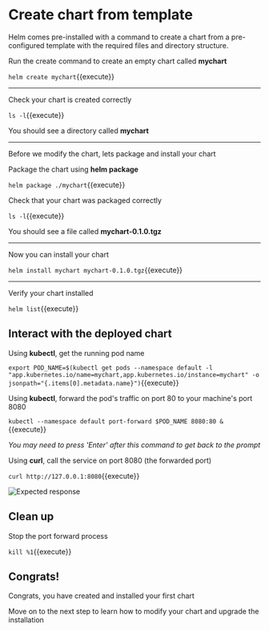 # Create chart from template

Helm comes pre-installed with a command to create a chart from a pre-configured template with the required files and directory structure.

Run the create command to create an empty chart called **mychart**

`helm create mychart`{{execute}}

---

Check your chart is created correctly

`ls -l`{{execute}}

You should see a directory called **mychart**

---

Before we modify the chart, lets package and install your chart

Package the chart using **helm package**

`helm package ./mychart`{{execute}}

Check that your chart was packaged correctly

`ls -l`{{execute}}

You should see a file called **mychart-0.1.0.tgz**

---

Now you can install your chart

`helm install mychart mychart-0.1.0.tgz`{{execute}}

---

Verify your chart installed

`helm list`{{execute}}

## Interact with the deployed chart

Using **kubectl**, get the running pod name

`export POD_NAME=$(kubectl get pods --namespace default -l "app.kubernetes.io/name=mychart,app.kubernetes.io/instance=mychart" -o jsonpath="{.items[0].metadata.name}")`{{execute}}

Using **kubectl**, forward the pod's traffic on port 80 to your machine's port 8080

`kubectl --namespace default port-forward $POD_NAME 8080:80 &`{{execute}}

*You may need to press 'Enter' after this command to get back to the prompt*

Using **curl**, call the service on port 8080 (the forwarded port)

`curl http://127.0.0.1:8080`{{execute}}

![Expected response](/dallas-k8s-bootcamp/scenarios/session-03-lab2-helm-create-chart/assets/running-service-1.png)

## Clean up

Stop the port forward process

`kill %1`{{execute}}

## Congrats!

Congrats, you have created and installed your first chart

Move on to the next step to learn how to modify your chart and upgrade the installation
